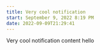 ```yaml
---
title: Very cool notification
start: September 9, 2022 8:19 PM
date: 2022-09-09T21:29:41
---
```

Very cool notification content hello